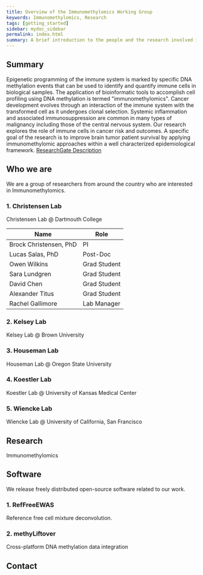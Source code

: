 ```yaml
---
title: Overview of the Immunomethylomics Working Group
keywords: Immunomethylomics, Research
tags: [getting_started]
sidebar: mydoc_sidebar
permalink: index.html
summary: A brief introduction to the people and the research involved in the Immunomethylomics Working Group.
---
```


## Summary

Epigenetic programming of the immune system is marked by specific DNA methylation events that can be used to identify and quantify immune cells in biological samples. The application of bioinformatic tools to accomplish cell profiling using DNA methylation is termed "immunomethylomics". Cancer development evolves through an interaction of the immune system with the transformed cell as it undergoes clonal selection. Systemic inflammation and associated immunosuppression are common in many types of malignancy including those of the central nervous system. Our research explores the role of immune cells in cancer risk and outcomes. A specific goal of the research is to improve brain tumor patient survival by applying immunomethylomic approaches within a well characterized epidemiological framework.
[ResearchGate Description](https://www.researchgate.net/project/Immunomethylomics-in-human-cancer)

## Who we are

We are a group of researchers from around the country who are interested in Immunomethylomics.

### 1. Christensen Lab

Christensen Lab @ Dartmouth College

|        Name             |   Role        |
|------------------------ | --------------|
| Brock Christensen, PhD  | PI            |
| Lucas Salas, PhD        | Post-Doc      |
| Owen Wilkins            | Grad Student  |
| Sara Lundgren           | Grad Student  |
| David Chen              | Grad Student  |
| Alexander Titus         | Grad Student  |
| Rachel Gallimore        | Lab Manager   |

### 2. Kelsey Lab

Kelsey Lab @ Brown University

### 3. Houseman Lab

Houseman Lab @ Oregon State University

### 4. Koestler Lab

Koestler Lab @ University of Kansas Medical Center

### 5. Wiencke Lab

Wiencke Lab @ University of California, San Francisco

## Research

Immunomethylomics

## Software

We release freely distributed open-source software related to our work.

### 1. RefFreeEWAS

Reference free cell mixture deconvolution.

### 2. methyLiftover

Cross-platform DNA methylation data integration

## Contact
